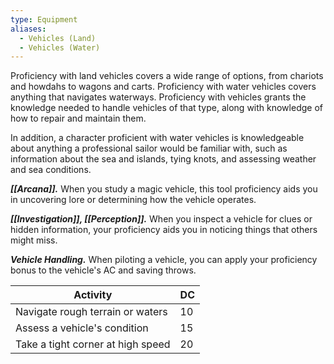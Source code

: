 ```yaml
---
type: Equipment
aliases:
  - Vehicles (Land)
  - Vehicles (Water)
---
```

Proficiency with land vehicles covers a wide range of options, from chariots and howdahs to wagons and carts. Proficiency with water vehicles covers anything that navigates waterways. Proficiency with vehicles grants the knowledge needed to handle vehicles of that type, along with knowledge of how to repair and maintain them.

In addition, a character proficient with water vehicles is knowledgeable about anything a professional sailor would be familiar with, such as information about the sea and islands, tying knots, and assessing weather and sea conditions.

**_[[Arcana]]._** When you study a magic vehicle, this tool proficiency aids you in uncovering lore or determining how the vehicle operates.

**_[[Investigation]], [[Perception]]._** When you inspect a vehicle for clues or hidden information, your proficiency aids you in noticing things that others might miss.

**_Vehicle Handling._** When piloting a vehicle, you can apply your proficiency bonus to the vehicle's AC and saving throws.

|Activity|DC|
|---|---|
|Navigate rough terrain or waters|10|
|Assess a vehicle's condition|15|
|Take a tight corner at high speed|20|